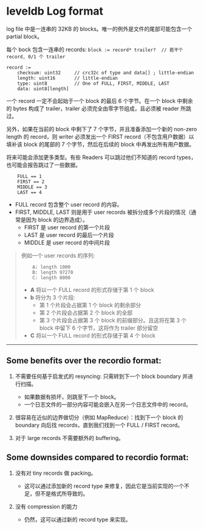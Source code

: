 leveldb Log format
==================
log file 中是一连串的 32KB 的 blocks。唯一的例外是文件的尾部可能包含一个 partial block。

每个 bock 包含一连串的 records: `block := record* trailer?  // 若干个 record, 0/1 个 trailer`
```
record :=
    checksum: uint32     // crc32c of type and data[] ; little-endian
    length: uint16       // little-endian
    type: uint8          // One of FULL, FIRST, MIDDLE, LAST
    data: uint8[length]
```

一个 record 一定不会起始于一个 block 的最后 6 个字节。在一个 block 中剩余的 bytes 构成了 trailer，trailer 必须完全由零字节组成，且必须被 reader 所跳过。

另外，如果在当前的 block 中剩下了 7 个字节，并且准备添加一个新的 non-zero length 的 record，则 writer 必须发出一个 FIRST record（不包含用户数据）以填补该 block 的尾部的 7 个字节，然后在后续的 block 中再发出所有用户数据。

将来可能会添加更多类型。有些 Readers 可以跳过他们不知道的 record types，也可能会报告跳过了一些数据。

```
    FULL == 1
    FIRST == 2
    MIDDLE == 3
    LAST == 4
```
- FULL record 包含整个 user record 的内容。
- FIRST, MIDDLE, LAST 则是用于 user records 被拆分成多个片段的情况（通常是因为 block 的边界造成）。
  - FIRST 是 user record 的第一个片段
  - LAST 是 user record 的最后一个片段
  - MIDDLE 是 user record 的中间片段

> 例如一个 user records 的序列:
> ```
>     A: length 1000
>     B: length 97270
>     C: length 8000
> ```
> - **A** 将以一个 FULL record 的形式存储于第 1 个 block
> - **b** 将分为 3 个片段:
>   - 第 1 个片段会占据第 1 个 block 的剩余部分
>   - 第 2 个片段会占据第 2 个 block 的全部
>   - 第 3 个片段会占据第 3 个 block 的前缀部分。且这将在第 3 个 block 中留下 6 个字节，这将作为 trailer 部分留空
> - **C** 将以一个 FULL record 的形式存储于第 4 个 block

----

## Some benefits over the recordio format:
1. 不需要任何基于启发式的 resyncing: 只需转到下一个 block boundary 并进行扫描。
   - 如果数据有损坏，则跳至下一个 block。
   - 一个日志文件的一部分内容可能会嵌入在另一个日志文件中的 record。

2. 很容易在近似的边界做切分（例如 MapReduce）：找到下一个 block 的 boundary 向后找 records，直到我们找到一个 FULL / FIRST record。

3. 对于 large records 不需要额外的 buffering。

## Some downsides compared to recordio format:
1. 没有对 tiny records 做 packing。
    - 这可以通过添加新的 record type 来修复，因此它是当前实现的一个不足，但不是格式所导致的。

2. 没有 compression 的能力
    - 仍然，这可以通过新的 record type 来实现。